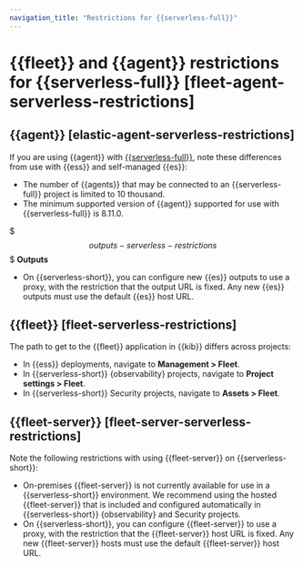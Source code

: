 ```yaml
---
navigation_title: "Restrictions for {{serverless-full}}"
---
```


# {{fleet}} and {{agent}} restrictions for {{serverless-full}} [fleet-agent-serverless-restrictions]



## {{agent}} [elastic-agent-serverless-restrictions]

If you are using {{agent}} with [{{serverless-full}}](https://docs.elastic.co/serverless), note these differences from use with {{ess}} and self-managed {{es}}:

* The number of {{agents}} that may be connected to an {{serverless-full}} project is limited to 10 thousand.
* The minimum supported version of {{agent}} supported for use with {{serverless-full}} is 8.11.0.

$$$outputs-serverless-restrictions$$$
**Outputs**

* On {{serverless-short}}, you can configure new {{es}} outputs to use a proxy, with the restriction that the output URL is fixed. Any new {{es}} outputs must use the default {{es}} host URL.


## {{fleet}} [fleet-serverless-restrictions]

The path to get to the {{fleet}} application in {{kib}} differs across projects:

* In {{ess}} deployments, navigate to **Management > Fleet**.
* In {{serverless-short}} {observability} projects, navigate to **Project settings > Fleet**.
* In {{serverless-short}} Security projects, navigate to **Assets > Fleet**.


## {{fleet-server}} [fleet-server-serverless-restrictions]

Note the following restrictions with using {{fleet-server}} on {{serverless-short}}:

* On-premises {{fleet-server}} is not currently available for use in a {{serverless-short}} environment. We recommend using the hosted {{fleet-server}} that is included and configured automatically in {{serverless-short}} {observability} and Security projects.
* On {{serverless-short}}, you can configure {{fleet-server}} to use a proxy, with the restriction that the {{fleet-server}} host URL is fixed. Any new {{fleet-server}} hosts must use the default {{fleet-server}} host URL.
